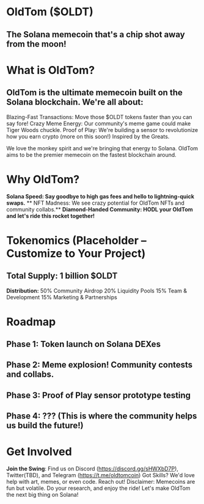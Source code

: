 # OldTom ($OLDT)

## The Solana memecoin that's a chip shot away from the moon!

# What is OldTom?

## OldTom is the ultimate memecoin built on the Solana blockchain. We're all about:

Blazing-Fast Transactions: Move those $OLDT tokens faster than you can say fore!
Crazy Meme Energy: Our community's meme game could make Tiger Woods chuckle.
Proof of Play: We're building a sensor to revolutionize how you earn crypto (more on this soon!)
Inspired by the Greats.

We love the monkey spirit and we're bringing that energy to Solana. OldTom aims to be the premier memecoin on the fastest blockchain around.

# Why OldTom?

**Solana Speed: Say goodbye to high gas fees and hello to lightning-quick swaps.**
** NFT Madness: We see crazy potential for OldTom NFTs and community collabs.**
**Diamond-Handed Community: HODL your OldTom and let's ride this rocket together!**


# Tokenomics (Placeholder – Customize to Your Project)

## Total Supply: 1 billion $OLDT
**Distribution:**
50% Community Airdrop
20% Liquidity Pools
15% Team & Development
15% Marketing & Partnerships

# Roadmap

## Phase 1: Token launch on Solana DEXes
## Phase 2: Meme explosion! Community contests and collabs.
## Phase 3: Proof of Play sensor prototype testing
## Phase 4: ??? (This is where the community helps us build the future!)

# Get Involved

**Join the Swing**: Find us on Discord (https://discord.gg/sHWXbD7P), Twitter(TBD), and Telegram (https://t.me/oldtomcoin)
Got Skills? We'd love help with art, memes, or even code. Reach out!
Disclaimer: Memecoins are fun but volatile. Do your research, and enjoy the ride!
Let's make OldTom the next big thing on Solana!
